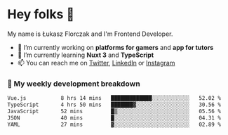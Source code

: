 # Hey folks 👋

My name is Łukasz Florczak and I'm Frontend Developer. 

- 🔭 I’m currently working on **platforms for gamers** and **app for tutors**
- 🌱 I’m currently learning **Nuxt 3** and **TypeScript**
- 📫 You can reach me on [Twitter](https://twitter.com/lukaszflorczak), [LinkedIn](https://pl.linkedin.com/in/lukasz-florczak) or [Instagram](https://instagram.com/lukaszflorczak)


### 🧮 My weekly development breakdown

<!--START_SECTION:waka-->

```txt
Vue.js           8 hrs 14 mins   █████████████░░░░░░░░░░░░   52.02 %
TypeScript       4 hrs 50 mins   ███████▓░░░░░░░░░░░░░░░░░   30.56 %
JavaScript       52 mins         █▒░░░░░░░░░░░░░░░░░░░░░░░   05.56 %
JSON             40 mins         █░░░░░░░░░░░░░░░░░░░░░░░░   04.31 %
YAML             27 mins         ▓░░░░░░░░░░░░░░░░░░░░░░░░   02.89 %
```

<!--END_SECTION:waka-->

<!--
**lukaszflorczak/lukaszflorczak** is a ✨ _special_ ✨ repository because its `README.md` (this file) appears on your GitHub profile.

Here are some ideas to get you started:

- 🔭 I’m currently working on ...
- 🌱 I’m currently learning ...
- 👯 I’m looking to collaborate on ...
- 🤔 I’m looking for help with ...
- 💬 Ask me about ...
- 📫 How to reach me: ...
- 😄 Pronouns: ...
- ⚡ Fun fact: ...
-->
